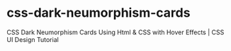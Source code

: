 # css-dark-neumorphism-cards
CSS Dark Neumorphism Cards Using Html &amp; CSS with Hover Effects | CSS UI Design Tutorial
